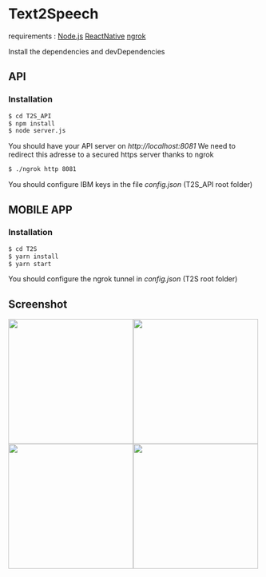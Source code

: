 # Text2Speech

requirements : 
[Node.js](https://nodejs.org/) 
[ReactNative](https://reactnative.dev/) 
[ngrok](https://ngrok.com/)

Install the dependencies and devDependencies

## API
### Installation



```sh
$ cd T2S_API
$ npm install
$ node server.js
```

You should have your API server on *http://localhost:8081*
We need to redirect this adresse to a secured https server thanks to ngrok

```sh
$ ./ngrok http 8081
```

You should configure IBM keys in the file *config.json* (T2S_API root folder)

## MOBILE APP
### Installation

```sh
$ cd T2S
$ yarn install
$ yarn start
```

You should configure the ngrok tunnel in *config.json* (T2S root folder)

## Screenshot

<img src="https://i.ibb.co/wK5PNnd/Screenshot-2020-08-03-at-05-09-38.png" width="250"><img src="https://i.ibb.co/Rc2HXnZ/Screenshot-2020-08-03-at-05-12-20.png" width="250"><img src="https://i.ibb.co/dK6XnwN/Screenshot-2020-08-03-at-05-12-29.png" width="250"><img src="https://i.ibb.co/1RChZ7Z/Screenshot-2020-08-03-at-05-12-35.png" width="250">




